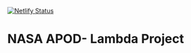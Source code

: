 [![Netlify Status](https://api.netlify.com/api/v1/badges/d7959bfa-dc47-4f7f-bbad-746bd9fbf9ed/deploy-status)](https://app.netlify.com/sites/nasapod/deploys)

# NASA APOD- Lambda Project
